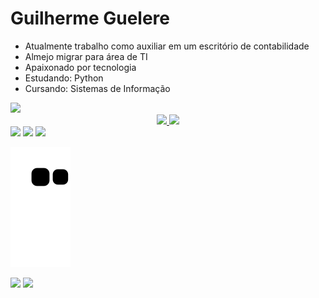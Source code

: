 # Guilherme Guelere

  - Atualmente trabalho como auxiliar em um escritório de contabilidade
  - Almejo migrar para área de TI 
  - Apaixonado por tecnologia 
  - Estudando: Python
  - Cursando: Sistemas de Informação
  <img src="https://img.icons8.com/tiny-color/16/000000/experimental-code-tiny-color.png"/>
 
  <div align="center">
  <a href="https://github.com/GuilhermeHRG">
  <img height="150em" src="https://github-readme-stats.vercel.app/api?username=GuilhermeHRG&show_icons=false&theme=dark&include_all_commits=true&count_private=true"/>
  <img height="150em" src="https://github-readme-stats.vercel.app/api/top-langs/?username=GuilhermeHRG&layout=compact&langs_count=7&theme=dark"/>
</div>

<div>
  <a href="https://www.instagram.com/guilherme.guelere/" target="_blank"><img src="https://img.shields.io/badge/-Instagram-%23E4405F?style=for-the-badge&logo=instagram&logoColor=white" target="_blank"></a>
  <a href="mailto:guilhermehenriqueescritorio@gmail.com"><img src="https://img.shields.io/badge/-Gmail-%23333?style=for-the-badge&logo=gmail&logoColor=white" target="_blank"></a>
  <a href="https://www.linkedin.com/in/guilhermehrg" target="_blank"><img src="https://img.shields.io/badge/-LinkedIn-%230077B5?style=for-the-badge&logo=linkedin&logoColor=white" target="_blank"></a> 

  ![Snake animation](https://github.com/GuilhermeHRG/GuilhermeHRG/blob/output/github-contribution-grid-snake.svg)
  
</div>
<div>
<img src="https://img.icons8.com/ios/50/000000/c.png"/>
<img src="https://img.icons8.com/color/48/000000/python--v1.png"/>
</div>
